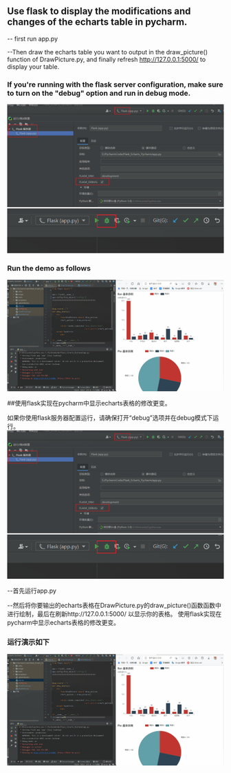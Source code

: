 ## Use flask to display the modifications and changes of the echarts table in pycharm.

-- first run app.py

--Then draw the echarts table you want to output in the draw_picture() function of DrawPicture.py, and finally refresh http://127.0.0.1:5000/ to display your table.

### If you're running with the flask server configuration, make sure to turn on the "debug" option and run in debug mode.
![](image/Snipaste_2022-03-21_10-06-39.png)
![](image/Snipaste_2022-03-21_10-07-30.png)

### Run the demo as follows
![](image/demo.gif)

##使用flask实现在pycharm中显示echarts表格的修改更变。

如果你使用flask服务器配置运行，请确保打开“debug”选项并在debug模式下运行。
![](image/Snipaste_2022-03-21_10-06-39.png)
![](image/Snipaste_2022-03-21_10-07-30.png)

--首先运行app.py

--然后将你要输出的echarts表格在DrawPicture.py的draw_picture()函数函数中进行绘制，最后在刷新http://127.0.0.1:5000/ 以显示你的表格。
使用flask实现在pycharm中显示echarts表格的修改更变。

### 运行演示如下
![](image/demo.gif)
